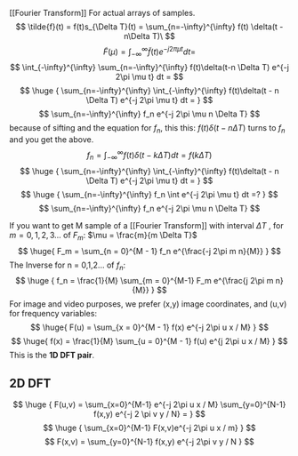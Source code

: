 [[Fourier Transform]] For actual arrays of samples.
$$
\tilde{f}(t) = f(t)s_{\Delta T}(t) = \sum_{n=-\infty}^{\infty} f(t) \delta(t - n\Delta T)\
$$
$$
\tilde{F}(\mu) = \int_{-\infty}^{\infty} \tilde{f}(t) e^{-j 2\pi \mu t} dt = 
$$
$$
\int_{-\infty}^{\infty} \sum_{n=-\infty}^{\infty} f(t)\delta(t-n \Delta T) e^{-j 2\pi \mu t} dt =
$$
$$
\huge {
\sum_{n=-\infty}^{\infty}  \int_{-\infty}^{\infty} f(t)\delta(t - n \Delta T) e^{-j 2\pi \mu t} dt = 
}
$$
$$
\sum_{n=-\infty}^{\infty} f_n e^{-j 2\pi \mu n \Delta T}
$$
because of sifting and the equation for $f_n$, this this: $f(t)\delta(t - n \Delta T)$ turns to $f_n$ and you get the above. 
$$
f_n = \int_{-\infty}^{\infty} f(t)\delta(t - k \Delta T) dt = f(k \Delta T)
$$$$
\huge {
\sum_{n=-\infty}^{\infty}  \int_{-\infty}^{\infty} f(t)\delta(t - n \Delta T) e^{-j 2\pi \mu t} dt = 
}
$$
$$
\huge {
\sum_{n=-\infty}^{\infty}  f_n \int e^{-j 2\pi \mu t} dt =?
}
$$
$$
\sum_{n=-\infty}^{\infty} f_n e^{-j 2\pi \mu n \Delta T}
$$

If you want to get M sample of a [[Fourier Transform]] with interval $\Delta T$ , for $m = 0, 1, 2, 3...$ of $F_m$:
$\mu = \frac{m}{m \Delta T}$
$$
\huge{
	F_m = \sum_{n = 0}^{M - 1} f_n e^{\frac{-j 2\pi m n}{M}}
}
$$
The Inverse for n = 0,1,2... of $f_n$:
$$
\huge {
	f_n = \frac{1}{M} \sum_{m = 0}^{M-1} F_m e^{\frac{j 2\pi m n}{M}}
}
$$
For image and video purposes, we prefer (x,y) image coordinates, and (u,v) for frequency variables:
$$
\huge{
	F(u) = \sum_{x = 0}^{M - 1} f(x) e^{-j 2\pi u x / M}
}
$$
$$
\huge{
	f(x) = \frac{1}{M} \sum_{u = 0}^{M - 1} f(u) e^{j 2\pi u x / M}
}
$$
This is the **1D DFT pair**. 

## 2D DFT
$$
\huge {
F(u,v) = \sum_{x=0}^{M-1} e^{-j 2\pi u x / M} \sum_{y=0}^{N-1} f(x,y) e^{-j 2 \pi v y / N} =
}
$$
$$
\huge {
	\sum_{x=0}^{M-1} F(x,v)e^{-j 2\pi u x / m}
}
$$
$$
F(x,v) = \sum_{y=0}^{N-1} f(x,y) e^{-j 2\pi v y / N
}
$$